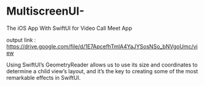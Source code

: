 # MultiscreenUI-
The iOS App With SwiftUI for Video Call Meet App 

output link : https://drive.google.com/file/d/1E7ApcefhTmlA4YaJYSosNSo_bNVgoUmc/view

Using SwiftUI’s GeometryReader allows us to use its size and coordinates to determine a child view’s layout, and it’s the key to creating some of the most remarkable effects in SwiftUI.
